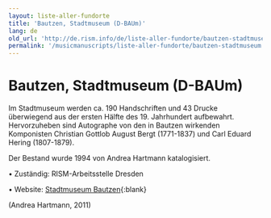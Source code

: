 ```yaml
---
layout: liste-aller-fundorte
title: 'Bautzen, Stadtmuseum (D-BAUm)'
lang: de
old_url: 'http://de.rism.info/de/liste-aller-fundorte/bautzen-stadtmuseum.html'
permalink: '/musicmanuscripts/liste-aller-fundorte/bautzen-stadtmuseum.html'
---
```



# Bautzen, Stadtmuseum (D-BAUm)

Im Stadtmuseum werden ca. 190 Handschriften und 43 Drucke überwiegend aus der ersten Hälfte des 19. Jahrhundert aufbewahrt. Hervorzuheben sind Autographe von den in Bautzen wirkenden Komponisten Christian Gottlob August Bergt (1771-1837)  und Carl Eduard Hering (1807-1879).

Der Bestand wurde 1994 von Andrea Hartmann katalogisiert.

• Zuständig: RISM-Arbeitsstelle Dresden

• Website: [Stadtmuseum Bautzen](http://www.bautzen.de/stadtmuseum.asp "Opens external link in new window"){:blank}

(Andrea Hartmann, 2011)


